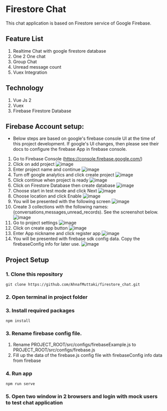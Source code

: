 # Firestore Chat

This chat application is based on Firestore service of Google Firebase.

## Feature List

1. Realtime Chat with google firestore database
2. One 2 One chat
3. Group Chat
4. Unread message count
5. Vuex Integration

## Technology

1. Vue Js 2
2. Vuex
3. Firebase Firestore Database

## Firebase Account setup:

* Below steps are based on google's firebase console UI at the time of this project development. If google's UI changes, then please see their docs to configure the firebase App in firebase console.

1. Go to Firebase Console (https://console.firebase.google.com/)
2. Click on add project
![image](https://user-images.githubusercontent.com/19352999/122765457-5666d400-d2c2-11eb-9a3c-adaa103a7d29.png)
3. Enter project name and continue
![image](https://user-images.githubusercontent.com/19352999/122758473-a6da3380-d2ba-11eb-9b1f-e6587eb440e8.png)
4. Turn off google analytics and click create project
![image](https://user-images.githubusercontent.com/19352999/122758566-c3766b80-d2ba-11eb-8344-1ac24f7f1ae5.png)
5. Click continue when project is ready
![image](https://user-images.githubusercontent.com/19352999/122758812-0fc1ab80-d2bb-11eb-8033-f2e6d2e0f11d.png)
6. Click on Firestore Database then create database
![image](https://user-images.githubusercontent.com/19352999/122759218-8494e580-d2bb-11eb-8d14-425a9bcff372.png)
7. Choose start in test mode and click Next
![image](https://user-images.githubusercontent.com/19352999/122759441-bf971900-d2bb-11eb-9490-4b5af0d35160.png)
8. Choose location and click Enable
![image](https://user-images.githubusercontent.com/19352999/122759516-d9d0f700-d2bb-11eb-9f99-7d9cbb98c194.png)
9. You will be presented with the following screen
![image](https://user-images.githubusercontent.com/19352999/122759706-113fa380-d2bc-11eb-83a4-f5313ea65f5a.png)
10. Create 3 collections with the following names: (conversations,messages,unread_records). See the screenshot below.
![image](https://user-images.githubusercontent.com/19352999/122760116-9034dc00-d2bc-11eb-9c37-073f31c0cf6c.png)
11. Go to project settings
![image](https://user-images.githubusercontent.com/19352999/122760322-ce320000-d2bc-11eb-89d5-c927335dddfc.png)
12. Click on create app button
![image](https://user-images.githubusercontent.com/19352999/122760669-2ec13d00-d2bd-11eb-9ebc-ed6d8331621d.png)
13. Enter App nickname and click register app
![image](https://user-images.githubusercontent.com/19352999/122760761-4b5d7500-d2bd-11eb-9e67-d81de049f407.png)
14. You will be presented with firebase sdk config data. Copy the firebaseConfig info for later use.
![image](https://user-images.githubusercontent.com/19352999/122761295-e5252200-d2bd-11eb-8025-e315f398beb2.png)

## Project Setup

### 1. Clone this repository
```
git clone https://github.com/AhnafMuttaki/firestore_chat.git
```

### 2. Open terminal in project folder
### 3. Install required packages
```
npm install
```
### 3. Rename firebase config file.
1. Rename PROJECT_ROOT/src/configs/firebaseExample.js to PROJECT_ROOT/src/configs/firebase.js
2. Fill up the data of the firebase.js config file with firebaseConfig info data from firebase

### 4. Run app
```
npm run serve
```
### 5. Open two window in 2 browsers and login with mock users to test chat application
